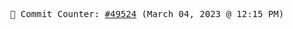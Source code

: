 <p align="center">
    <samp>
        📮 Commit Counter: <a href="https://github.com/Javascript-void0/Javascript-void0/commits/main">#49524</a> (March 04, 2023 @ 12:15 PM)
    </samp>
</p>